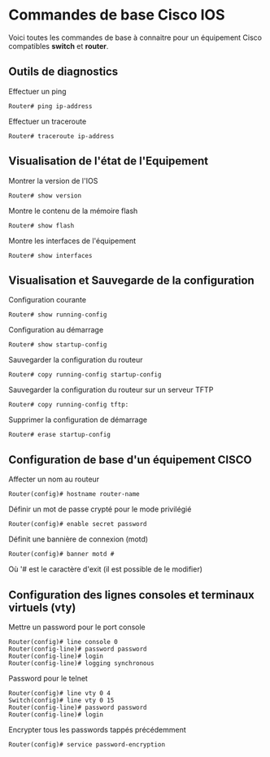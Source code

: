 # Commandes de base Cisco IOS 
 
Voici toutes les commandes de base à connaitre pour un équipement Cisco 
compatibles **switch** et **router**. 
 
## Outils de diagnostics 
 
Effectuer un ping 
 
    Router# ping ip-address 
 
Effectuer un traceroute 
 
    Router# traceroute ip-address 
 
## Visualisation de l'état de l'Equipement 
 
Montrer la version de l'IOS 
 
    Router# show version 
 
Montre le contenu de la mémoire flash 
 
    Router# show flash 
 
Montre les interfaces de l'équipement 
 
    Router# show interfaces  
 
## Visualisation et Sauvegarde de la configuration 
 
Configuration courante 
 
    Router# show running-config 
 
Configuration au démarrage 
 
    Router# show startup-config 
 
Sauvegarder la configuration du routeur 
 
    Router# copy running-config startup-config  
 
Sauvegarder la configuration du routeur sur un serveur TFTP 
 
    Router# copy running-config tftp: 
 
Supprimer la configuration de démarrage 
 
    Router# erase startup-config 
 
## Configuration de base d'un équipement CISCO 
 
Affecter un nom au routeur 
 
    Router(config)# hostname router-name 
 
Définir un mot de passe crypté pour le mode privilégié 
 
    Router(config)# enable secret password 
 
Définit une bannière de connexion (motd) 
 
    Router(config)# banner motd # 
 
Où '# est le caractère d'exit (il est possible de le modifier) 
 
## Configuration des lignes consoles et terminaux virtuels (vty) 
 
Mettre un password pour le port console 
 
    Router(config)# line console 0 
    Router(config-line)# password password 
    Router(config-line)# login 
    Router(config-line)# logging synchronous 
 
Password pour le telnet 
 
    Router(config)# line vty 0 4 
    Switch(config)# line vty 0 15 
    Router(config-line)# password password 
    Router(config-line)# login 
 
Encrypter tous les passwords tappés précédemment 
 
    Router(config)# service password-encryption 
